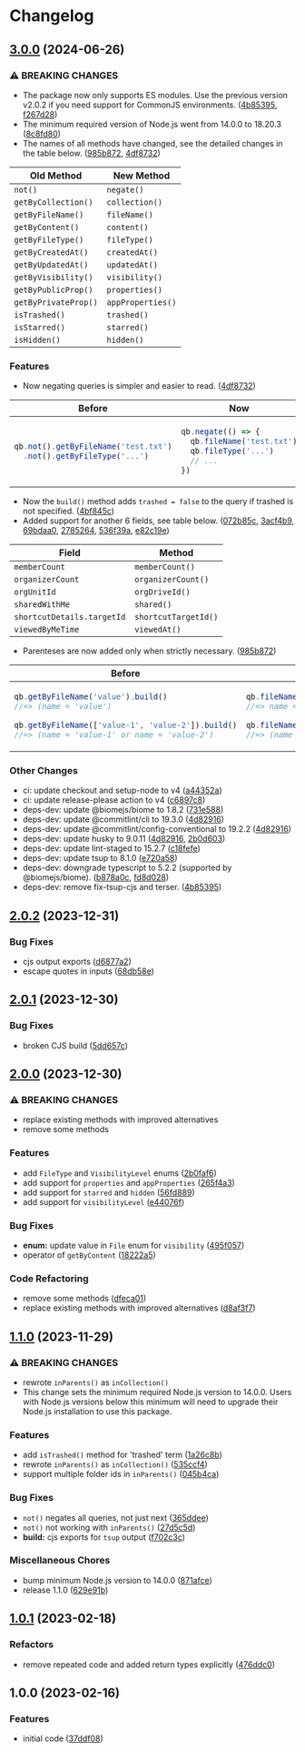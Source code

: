 # Changelog

## [3.0.0](https://github.com/br14n-sol/query-builder-for-driveapi/compare/v2.0.2...v3.0.0) (2024-06-26)


### ⚠ BREAKING CHANGES

* The package now only supports ES modules. Use the previous version v2.0.2 if you need support for CommonJS environments. ([4b85395](https://github.com/br14n-sol/query-builder-for-driveapi/commit/4b85395da7442a3a32ce2c6e7f5bf5800e84d6dd), [f267d28](https://github.com/br14n-sol/query-builder-for-driveapi/commit/f267d28be0121e2ffb2bebd9b6e5da15471e3fdd))
* The minimum required version of Node.js went from 14.0.0 to 18.20.3 ([8c8fd80](https://github.com/br14n-sol/query-builder-for-driveapi/commit/8c8fd80379e7934a3aab2f98d214611446e3f309))
* The names of all methods have changed, see the detailed changes in the table below. ([985b872](https://github.com/br14n-sol/query-builder-for-driveapi/commit/985b8729673fffd1ba85c9d846cee1570d3d83c2), [4df8732](https://github.com/br14n-sol/query-builder-for-driveapi/commit/4df873217b87d6d2d566c3fd71ccc0e7d17b743f))

| Old Method           | New Method        |
| -------------------- | ----------------- |
| `not()`              | `negate()`        |
| `getByCollection()`  | `collection()`    |
| `getByFileName()`    | `fileName()`      |
| `getByContent()`     | `content()`       |
| `getByFileType()`    | `fileType()`      |
| `getByCreatedAt()`   | `createdAt()`     |
| `getByUpdatedAt()`   | `updatedAt()`     |
| `getByVisibility()`  | `visibility()`    |
| `getByPublicProp()`  | `properties()`    |
| `getByPrivateProp()` | `appProperties()` |
| `isTrashed()`        | `trashed()`       |
| `isStarred()`        | `starred()`       |
| `isHidden()`         | `hidden()`        |

### Features

* Now negating queries is simpler and easier to read. ([4df8732](https://github.com/br14n-sol/query-builder-for-driveapi/commit/4df873217b87d6d2d566c3fd71ccc0e7d17b743f))

<table>
<thead>
<tr><th>Before</th><th>Now</th></tr>
</thead>
<tbody>
<tr>
<td>

```ts
qb.not().getByFileName('test.txt')
  .not().getByFileType('...')
```

</td>
<td>

```ts
qb.negate(() => {
  qb.fileName('test.txt')
  qb.fileType('...')
  // ...
})
```

</td>
</tr>
</tbody>
</table>

* Now the `build()` method adds `trashed = false` to the query if trashed is not specified. ([4bf845c](https://github.com/br14n-sol/query-builder-for-driveapi/commit/4bf845cf24eb9fc8316c97fac4e057c3ff140f65))
* Added support for another 6 fields, see table below. ([072b85c](https://github.com/br14n-sol/query-builder-for-driveapi/commit/072b85c5b7ada902614583fde5028cdb0d7e28bd), [3acf4b9](https://github.com/br14n-sol/query-builder-for-driveapi/commit/3acf4b9c764052a599ed42424fd9acbab2557bdd), [69bdaa0](https://github.com/br14n-sol/query-builder-for-driveapi/commit/69bdaa0a81476bf4f0049e47e96139f27a062f30), [2785264](https://github.com/br14n-sol/query-builder-for-driveapi/commit/2785264c0183f1cf87faa90dbfd892083f586771), [536f39a](https://github.com/br14n-sol/query-builder-for-driveapi/commit/536f39a55f25005828c463bcb9cf9a524a5befbd), [e82c19e](https://github.com/br14n-sol/query-builder-for-driveapi/commit/e82c19e7d701e17c2ea0f6e1ca10eef6b67dc7fe))

| Field                      | Method               |
| -------------------------- | -------------------- |
| `memberCount`              | `memberCount()`      |
| `organizerCount`           | `organizerCount()`   |
| `orgUnitId`                | `orgDriveId()`       |
| `sharedWithMe`             | `shared()`           |
| `shortcutDetails.targetId` | `shortcutTargetId()` |
| `viewedByMeTime`           | `viewedAt()`         |

* Parenteses are now added only when strictly necessary. ([985b872](https://github.com/br14n-sol/query-builder-for-driveapi/commit/985b8729673fffd1ba85c9d846cee1570d3d83c2))

<table>
<thead>
<tr><th>Before</th><th>Now</th></tr>
</thead>
<tbody>
<tr>
<td>

```ts
qb.getByFileName('value').build()
//=> (name = 'value')

qb.getByFileName(['value-1', 'value-2']).build()
//=> (name = 'value-1' or name = 'value-2')
```

</td>
<td>

```ts
qb.fileName('value').build()
//=> name = 'value'

qb.fileName(['value-1', 'value-2']).build()
//=> (name = 'value-1' or name = 'value-2')
```

</td>
</tr>
</tbody>
</table>

### Other Changes

* ci: update checkout and setup-node to v4 ([a44352a](https://github.com/br14n-sol/query-builder-for-driveapi/commit/a44352a96adfb02ba4ae142669bf02da122e6aea))
* ci: update release-please action to v4 ([c6897c8](https://github.com/br14n-sol/query-builder-for-driveapi/commit/c6897c8f8b305d36756882a78da6e219ad1fded1))
* deps-dev: update @biomejs/biome to 1.8.2 ([731e588](https://github.com/br14n-sol/query-builder-for-driveapi/commit/731e5888b540b132bc143fbb5ba56f7b7e93b14e))
* deps-dev: update @commitlint/cli to 19.3.0 ([4d82916](https://github.com/br14n-sol/query-builder-for-driveapi/commit/4d82916f27f7f8fd406e16ed39d1a434ad342c66))
* deps-dev: update @commitlint/config-conventional to 19.2.2 ([4d82916](https://github.com/br14n-sol/query-builder-for-driveapi/commit/4d82916f27f7f8fd406e16ed39d1a434ad342c66))
* deps-dev: update husky to 9.0.11 ([4d82916](https://github.com/br14n-sol/query-builder-for-driveapi/commit/4d82916f27f7f8fd406e16ed39d1a434ad342c66), [2b0d603](https://github.com/br14n-sol/query-builder-for-driveapi/commit/2b0d603b1ce8da4d0c51bd9b66287de89b916307))
* deps-dev: update lint-staged to 15.2.7 ([c18fefe](https://github.com/br14n-sol/query-builder-for-driveapi/commit/c18fefe563db467f63e72f070e8c12618cc421b9))
* deps-dev: update tsup to 8.1.0 ([e720a58](https://github.com/br14n-sol/query-builder-for-driveapi/commit/e720a580c23c43e2b83d3b9afb0e19ef36138638))
* deps-dev: downgrade typescript to 5.2.2 (supported by @biomejs/biome). ([b878a0c](https://github.com/br14n-sol/query-builder-for-driveapi/commit/b878a0c80aca61059616f471da8c3dc069e4f4bc), [fd8d028](https://github.com/br14n-sol/query-builder-for-driveapi/commit/fd8d0285c6f1d51113f2276cf416ae9c77a77cd7))
* deps-dev: remove fix-tsup-cjs and terser. ([4b85395](https://github.com/br14n-sol/query-builder-for-driveapi/commit/4b85395da7442a3a32ce2c6e7f5bf5800e84d6dd))

## [2.0.2](https://github.com/br14n-sol/query-builder-for-driveapi/compare/v2.0.1...v2.0.2) (2023-12-31)


### Bug Fixes

* cjs output exports ([d6877a2](https://github.com/br14n-sol/query-builder-for-driveapi/commit/d6877a2c6d6c59cb090d4b5511fb881a1d0d16d0))
* escape quotes in inputs ([68db58e](https://github.com/br14n-sol/query-builder-for-driveapi/commit/68db58e569f1878ee5ba9de69859ff35139004a0))

## [2.0.1](https://github.com/br14n-sol/query-builder-for-driveapi/compare/v2.0.0...v2.0.1) (2023-12-30)


### Bug Fixes

* broken CJS build ([5dd657c](https://github.com/br14n-sol/query-builder-for-driveapi/commit/5dd657c0bc248352b4ba7544bc0c4beac325f358))

## [2.0.0](https://github.com/br14n-sol/query-builder-for-driveapi/compare/v1.1.0...v2.0.0) (2023-12-30)


### ⚠ BREAKING CHANGES

* replace existing methods with improved alternatives
* remove some methods

### Features

* add `FileType` and `VisibilityLevel` enums ([2b0faf6](https://github.com/br14n-sol/query-builder-for-driveapi/commit/2b0faf6452b2e9546dad1b7a63ed8fdb03c6612a))
* add support for `properties` and `appProperties` ([265f4a3](https://github.com/br14n-sol/query-builder-for-driveapi/commit/265f4a3594a4611627783afe5dd935d822f65831))
* add support for `starred` and `hidden` ([56fd889](https://github.com/br14n-sol/query-builder-for-driveapi/commit/56fd8892b8b74d90b37e67f58d7354e7333e6911))
* add support for `visibilityLevel` ([e44076f](https://github.com/br14n-sol/query-builder-for-driveapi/commit/e44076f9a71d7adb8c8e197b9afef1b3c98dc4c4))


### Bug Fixes

* **enum:** update value in `File` enum for `visibility` ([495f057](https://github.com/br14n-sol/query-builder-for-driveapi/commit/495f05709d4c98a1fa8e87842cc31aa5366651e8))
* operator of `getByContent` ([18222a5](https://github.com/br14n-sol/query-builder-for-driveapi/commit/18222a5d2887df4a383bc3b44db929650a81b99c))


### Code Refactoring

* remove some methods ([dfeca01](https://github.com/br14n-sol/query-builder-for-driveapi/commit/dfeca01e8d18973cee3ee08c63dc7ae7d1433484))
* replace existing methods with improved alternatives ([d8af3f7](https://github.com/br14n-sol/query-builder-for-driveapi/commit/d8af3f70c2e4bf05f2e6b8211167f7871638ba7c))

## [1.1.0](https://github.com/br14n-sol/query-builder-for-driveapi/compare/v1.0.1...v1.1.0) (2023-11-29)


### ⚠ BREAKING CHANGES

* rewrote `inParents()` as `inCollection()`
* This change sets the minimum required Node.js version to 14.0.0. Users with Node.js versions below this minimum will need to upgrade their Node.js installation to use this package.

### Features

* add `isTrashed()` method for 'trashed' term ([1a26c8b](https://github.com/br14n-sol/query-builder-for-driveapi/commit/1a26c8bd815487a05ebab36093aae1a7d355b289))
* rewrote `inParents()` as `inCollection()` ([535ccf4](https://github.com/br14n-sol/query-builder-for-driveapi/commit/535ccf440eaca6070b7bde6b94165fd6142aa18d))
* support multiple folder ids in `inParents()` ([045b4ca](https://github.com/br14n-sol/query-builder-for-driveapi/commit/045b4cab6d7800a3410c88af26d9145b2dbfcd68))


### Bug Fixes

* `not()` negates all queries, not just next ([365ddee](https://github.com/br14n-sol/query-builder-for-driveapi/commit/365ddee24c1c429666e86d6a24891e87626ac008))
* `not()` not working with `inParents()` ([27d5c5d](https://github.com/br14n-sol/query-builder-for-driveapi/commit/27d5c5d18af1e2da0d186352f84cc21abf5dd1e2))
* **build:** cjs exports for `tsup` output ([f702c3c](https://github.com/br14n-sol/query-builder-for-driveapi/commit/f702c3ca3355e8f9d3290baaa07f9d060cc3cc16))


### Miscellaneous Chores

* bump minimum Node.js version to 14.0.0 ([871afce](https://github.com/br14n-sol/query-builder-for-driveapi/commit/871afce30f90e2516fdf37045ae95185b10ebd2c))
* release 1.1.0 ([629e91b](https://github.com/br14n-sol/query-builder-for-driveapi/commit/629e91bc981c653439e25f1a4bc65206bb952232))

## [1.0.1](https://github.com/br14n-sol/Query-Builder-for-DriveAPI/compare/v1.0.0...v1.0.1) (2023-02-18)


### Refactors

* remove repeated code and added return types explicitly ([476ddc0](https://github.com/br14n-sol/Query-Builder-for-DriveAPI/commit/476ddc0c9e55917c100c3b3c8094b37453bbd905))

## 1.0.0 (2023-02-16)


### Features

* initial code ([37ddf08](https://github.com/br14n-sol/Query-Builder-for-DriveAPI/commit/37ddf08a89fe6e75defade873ce58e237ff46905))
